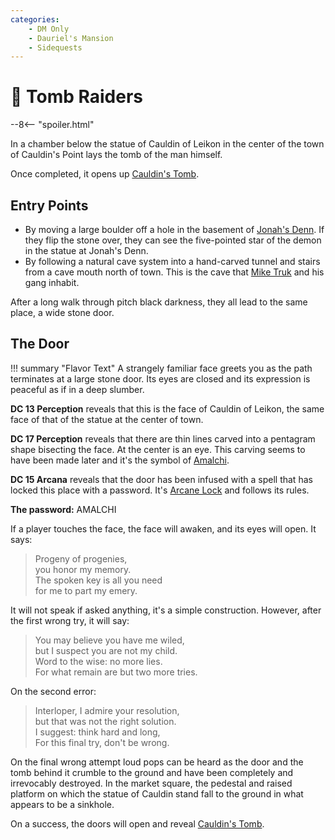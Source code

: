```yaml
---
categories:
    - DM Only
    - Dauriel's Mansion
    - Sidequests
---
```

# 🔐 Tomb Raiders

--8<-- "spoiler.html"

In a chamber below the statue of Cauldin of Leikon in the center of the town of Cauldin's Point lays the tomb of the man himself.

Once completed, it opens up [Cauldin's Tomb](../places/cauldins-tomb.md).

## Entry Points

* By moving a large boulder off a hole in the basement of [Jonah's Denn](../places/jonahs-denn.md). If they flip the stone over, they can see the five-pointed star of the demon in the statue at Jonah's Denn.
* By following a natural cave system into a hand-carved tunnel and stairs from a cave mouth north of town. This is the cave that [Mike Truk](../npcs/mike-truk.md) and his gang inhabit.

After a long walk through pitch black darkness, they all lead to the same place, a wide stone door.

## The Door

!!! summary "Flavor Text"
    A strangely familiar face greets you as the path terminates at a large stone door. Its eyes are closed and its expression is peaceful as if in a deep slumber.

**DC 13 Perception** reveals that this is the face of Cauldin of Leikon, the same face of that of the statue at the center of town.

**DC 17 Perception** reveals that there are thin lines carved into a pentagram shape bisecting the face. At the center is an eye. This carving seems to have been made later and it's the symbol of [Amalchi](../../../deities/amalchi.md).

**DC 15 Arcana** reveals that the door has been infused with a spell that has locked this place with a password. It's [Arcane Lock](https://roll20.net/compendium/dnd5e/Arcane%20Lock) and follows its rules.

**The password:** AMALCHI

If a player touches the face, the face will awaken, and its eyes will open. It says:

> Progeny of progenies,  
> you honor my memory.  
> The spoken key is all you need  
> for me to part my emery.

It will not speak if asked anything, it's a simple construction. However, after the first wrong try, it will say:

> You may believe you have me wiled,  
> but I suspect you are not my child.  
> Word to the wise: no more lies.  
> For what remain are but two more tries.

On the second error:

> Interloper, I admire your resolution,  
> but that was not the right solution.  
> I suggest: think hard and long,  
> For this final try, don't be wrong.

On the final wrong attempt loud pops can be heard as the door and the tomb behind it crumble to the ground and have been completely and irrevocably destroyed. In the market square, the pedestal and raised platform on which the statue of Cauldin stand fall to the ground in what appears to be a sinkhole.

On a success, the doors will open and reveal [Cauldin's Tomb](../places/cauldins-tomb.md).
